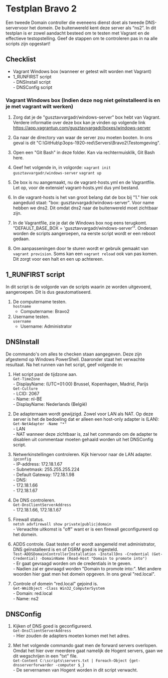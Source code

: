 ﻿# **Testplan Bravo 2**

Een tweede Domain controller die eveneens dienst doet als tweede DNS-servervoor het domein. De buitenwereld kent deze server als “ns2”. In dit testplan is er zowel aandacht besteed om te testen met Vagrant en de effectieve testopstelling.  Geef de stappen om te controleren pas in na alle scripts zijn opgestart!

## Checklist
   - Vagrant Windows box (wanneer er getest wilt worden met Vagrant)
   - 1_RUNFIRST script  
	- DNSInstall script  
	- DNSConfig script  


### Vagrant Windows box (Indien deze nog niet geïnstalleerd is en je met vagrant wilt werken)

1. Zorg dat je de "gusztavvargadr/windows-server" box hebt van Vagrant. Verdere informatie over deze box kan je vinden op volgende link https://app.vagrantup.com/gusztavvargadr/boxes/windows-server

2. Ga naar de directory van waar de server zou moeten booten. In ons geval is dit "C:\GitHub\p3ops-1920-red\Servers\Bravo2\Testomgeving".

3. Open een "Git Bash" in deze folder. Kan via rechtermuisklik, Git Bash here.

4. Geef het volgende in, in volgorde: `vagrant init gusztavvargadr/windows-server` `vagrant up`

5. De box is nu aangemaakt, nu de vagrant-hosts.yml en de Vagrantfile. Let op, voor de extensie! vagrant-hosts.yml dus yml bestand.

6. In die vagrant-hosts is het van groot belang dat de box bij "1." hier ook aangeduid staat: "box: gusztavvargadr/windows-server". Voor name hebben we dns2. Dit omdat dns2 naar de buitenwereld moet zichtbaar zijn.

7. In de Vagrantfile, zie je dat de Windows box nog eens terugkomt. "DEFAULT_BASE_BOX = 'gusztavvargadr/windows-server'". Onderaan worden de scripts aangeroepen, na eerste script wordt er een reboot gedaan.

8. Om aanpasseningen door te sturen wordt er gebruik gemaakt van `vagrant provision`. Soms kan een `vagrant reload` ook van pas komen. Dit zorgt voor een halt en een up achtereen.

## 1_RUNFIRST script
In dit script is de volgorde van de scripts waarin ze worden uitgevoerd, aangeroepen. Dit is dus geautomatiseerd.  
1. De computername testen.  
`hostname`  
	- Computername: Bravo2  
2. Username testen.  
`username`
	- Username: Administrator

## DNSInstall

De commando's om alles te checken staan aangegeven.
Deze zijn afgestemd op Windows PowerShell.
Daaronder staat het verwachte resultaat.
Na het runnen van het script, geef volgende in:

1. Het script past de tijdzone aan.  
     `Get-TimeZone`  
        - DisplayName: (UTC+01:00) Brussel, Kopenhagen, Madrid, Parijs  
     `Get-Culture`  
        - LCID: 2067  
        - Name: nl-BE  
        - DisplayName: Nederlands (België)        

2. De adapternaam wordt gewijzigd. Zowel voor LAN als NAT. Op deze server is het de bedoeling dat er alleen een host-only adapter is (LAN):  
     `Get-NetAdapter -Name "*"`<br/>
    	- LAN  
		- NAT wanneer deze zichtbaar is, zal het commando om de adapter te disablen uit commentaar moeten gehaald worden uit het DNSConfig script.  

3. Netwerkinstellingen controleren. Kijk hiervoor naar de LAN adapter.  
     `ipconfig`  
        - IP-address: 172.18.1.67  
        - Subnetmask: 255.255.255.224  
        - Default Gateway: 172.18.1.98  
        - DNS:  
            - 172.18.1.66  
            - 172.18.1.67  
 
 4. De DNS controleren.  
	 `Get-DnsClientServerAddress`  
        - 172.18.1.66, 172.18.1.67  
 
 5. Firewall status.  
	 `netsh advfirewall show private|public|domain`  
		- Verwachte uitkomst is "off" want er is een firewall geconfigureerd op het domein.  
 
 6. ADDS controle. Gaat testen of er wordt aangemeld met administrator, DNS geïnstalleerd is en of DSRM goed is ingesteld.  
     `Test-ADDSDomainControllerInstallation -InstallDns -Credential (Get-Credential) -DomainName (Read-Host "Domain to promote into")`  
		- Er gaat gevraagd worden om de credentials in te geven.  
		- Nadien zal er gevraagd worden "Domain to promote into:". Met andere woorden hier gaat men het domein opgeven. In ons geval "red.local".  
 
 7. Controle of domein "red.local" gejoind is.  
     `Get-WmiObject -Class Win32_ComputerSystem`  
	 	- Domain: red.local  
		- Name: ns2  

##  DNSConfig

 1. Kijken of DNS goed is geconfigureerd.  
	 `Get-DnsClientServerAddress`  
	 	- Hier zouden de adapters moeten komen met het adres.  

 2. Met het volgende commando gaat men de forward servers overlopen. Omdat het hier over meerdere gaat namelijk de Hogent servers, gaan we dit wegschrijen in een "txt" file.  
	 `Get-Content C:\scripts\servers.txt | Foreach-Object {get-dnsserverforwarder -computer $_}`  
		- De servernamen van Hogent worden in dit script verwacht.
